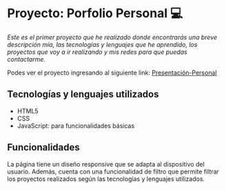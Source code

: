 # Proyecto: Porfolio Personal :computer:

*Este es el primer proyecto que he realizado donde encontrarás una breve descripción mía, las tecnologías y lenguajes que he aprendido, los proyectos que voy a ir realizando y mis redes para que puedas contactarme.*  

Podes ver el proyecto ingresando al siguiente link:
[Presentación-Personal](https://silvanacuadra.github.io/Presentacion/)

## Tecnologías y lenguajes utilizados

- HTML5
- CSS
- JavaScript: para funcionalidades básicas  

## Funcionalidades

La página tiene un diseño responsive que se adapta al dispositivo del usuario. Además, cuenta con una funcionalidad de filtro que permite filtrar los proyectos realizados según las tecnologías y lenguajes utilizados. 
